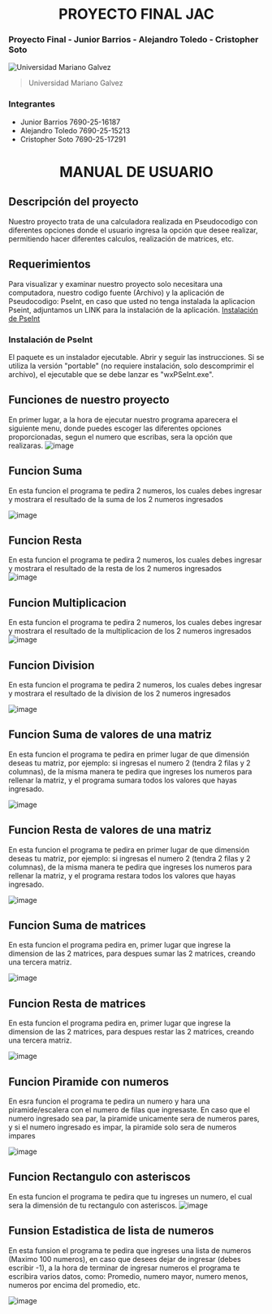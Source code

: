 <h1 align="center">PROYECTO FINAL JAC</h1>

### Proyecto Final - Junior Barrios - Alejandro Toledo - Cristopher Soto
![Universidad Mariano Galvez](https://aprende.guatemala.com/wp-content/uploads/2016/09/guatemala-universidadmarianogalvez.jpg)
>Universidad Mariano Galvez

### Integrantes
- Junior Barrios 7690-25-16187
- Alejandro Toledo 7690-25-15213
- Cristopher Soto 7690-25-17291

<h1 align="center">MANUAL DE USUARIO</h1>

 ## Descripción del proyecto
  Nuestro proyecto trata de una calculadora realizada en Pseudocodigo con diferentes opciones donde el usuario ingresa la opción que desee realizar, permitiendo hacer diferentes calculos, realización de matrices, etc.
  ## Requerimientos
  Para visualizar y examinar nuestro proyecto solo necesitara una computadora, nuestro codigo fuente (Archivo) y la aplicación de Pseudocodigo: PseInt, en caso que usted no tenga instalada la aplicacion Pseint, adjuntamos un LINK para la instalación de 
  la aplicación. [Instalación de PseInt](https://pseint.sourceforge.net/?page=descargas.php)

  ### Instalación de PseInt
El paquete es un instalador ejecutable. Abrir y seguir las instrucciones.
Si se utiliza la versión "portable" (no requiere instalación, solo descomprimir el archivo), el ejecutable que se debe lanzar es "wxPSeInt.exe".

## Funciones de nuestro proyecto
En primer lugar, a la hora de ejecutar nuestro programa aparecera el siguiente menu, donde puedes escoger las diferentes opciones proporcionadas, segun el numero que escribas, sera la opción que realizaras.
   ![image](https://github.com/user-attachments/assets/4e60aecf-5edf-4eb6-a97f-3b0849b6ec63)

   ## Funcion Suma
  En esta funcion el programa te pedira 2 numeros, los cuales debes ingresar y mostrara el resultado de
  la suma de los 2 numeros ingresados 
  
 ![image](https://github.com/user-attachments/assets/77b920d6-9790-4b56-905b-8dcd2aa54ee6)



  ## Funcion Resta
   En esta funcion el programa te pedira 2 numeros, los cuales debes ingresar y mostrara el resultado de
  la resta de los 2 numeros ingresados  
![image](https://github.com/user-attachments/assets/9ac5dc9b-521e-4896-8afc-f34809f2b269)




## Funcion Multiplicacion
   En esta funcion el programa te pedira 2 numeros, los cuales debes ingresar y mostrara el resultado de
  la multiplicacion de los 2 numeros ingresados  
![image](https://github.com/user-attachments/assets/327c93d3-88f8-4992-87b2-c8bebb212be6)



 ## Funcion Division
   En esta funcion el programa te pedira 2 numeros, los cuales debes ingresar y mostrara el resultado de
  la division de los 2 numeros ingresados 
  
![image](https://github.com/user-attachments/assets/81bd9d97-1b4d-4ae5-be43-4e024a1e83f6)



## Funcion Suma de valores de una matriz
En esta funcion el programa te pedira en primer lugar de que dimensión deseas tu matriz, por ejemplo: si ingresas el numero 2 (tendra 2 filas y 2 columnas), de la misma manera te pedira que ingreses los numeros para rellenar la matriz, y el programa
sumara todos los valores que hayas ingresado.

![image](https://github.com/user-attachments/assets/d385254e-4243-4a39-bc8c-0950e8be0a1d)

 
## Funcion Resta de valores de una matriz
En esta funcion el programa te pedira en primer lugar de que dimensión deseas tu matriz, por ejemplo: si ingresas el numero 2 (tendra 2 filas y 2 columnas), de la misma manera te pedira que ingreses los numeros para rellenar la matriz, y el programa
restara todos los valores que hayas ingresado.

![image](https://github.com/user-attachments/assets/bb6cb984-60e7-4245-8125-473a8da733ac)


## Funcion Suma de matrices
En esta funcion el programa pedira en, primer lugar que ingrese la dimension de las 2 matrices, para despues sumar las 2 matrices, creando una tercera matriz.

![image](https://github.com/user-attachments/assets/982cfe76-6809-48d8-b7c1-33ce91155c9d)



## Funcion Resta de matrices
En esta funcion el programa pedira en, primer lugar que ingrese la dimension de las 2 matrices, para despues restar las 2 matrices, creando una tercera matriz.

![image](https://github.com/user-attachments/assets/a3302d34-50f4-4700-870a-f8f0f9ae9619)



## Funcion Piramide con numeros
En esra funcion el programa te pedira un numero y hara una piramide/escalera con el numero de filas que ingresaste. En caso que el numero ingresado sea par, la piramide unicamente sera de numeros pares, y si el numero ingresado es impar, la piramide solo sera de numeros
impares 

![image](https://github.com/user-attachments/assets/4d9b6f0e-e411-4fa3-853d-89d8434d8f22)


## Funcion Rectangulo con asteriscos
En esta funcion el programa te pedira que tu ingreses un numero, el cual sera la dimensión de tu rectangulo con asteriscos. 
![image](https://github.com/user-attachments/assets/a8d6d635-c278-448e-9032-dce7b4d25782)


## Funsion Estadistica de lista de numeros
En esta funsion el programa te pedira que ingreses una lista de numeros (Maximo 100 numeros), en caso que desees dejar de ingresar (debes escribir -1), a la hora de terminar de ingresar numeros
el programa te escribira varios datos, como: Promedio, numero mayor, numero menos, numeros por encima del promedio, etc.

![image](https://github.com/user-attachments/assets/c6b34ced-0e54-4c87-bc44-8bcef81594b3)
